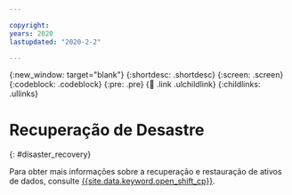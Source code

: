 ```yaml
---

copyright:
years: 2020
lastupdated: "2020-2-2"

---
```


{:new_window: target="blank"}
{:shortdesc: .shortdesc}
{:screen: .screen}
{:codeblock: .codeblock}
{:pre: .pre}
{:child: .link .ulchildlink}
{:childlinks: .ullinks}

# Recuperação de Desastre
{: #disaster_recovery}

Para obter mais informações sobre a recuperação e restauração de ativos de dados, consulte [{{site.data.keyword.open_shift_cp}}](https://docs.openshift.com/container-platform/4.6/backup_and_restore/disaster_recovery/about-disaster-recovery.html).
